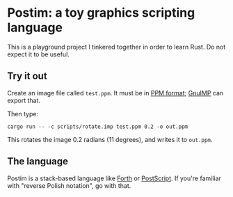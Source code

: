 # Postim: a toy graphics scripting language

This is a playground project I tinkered together in order to learn Rust.
Do not expect it to be useful.

## Try it out

Create an image file called `test.ppm`. It must be in [PPM format][ppm];
[GnuIMP][gimp] can export that.

[ppm]: https://en.wikipedia.org/wiki/Netpbm_format
[gimp]: https://www.gimp.org/

Then type:

```
cargo run -- -c scripts/rotate.imp test.ppm 0.2 -o out.ppm
```

This rotates the image 0.2 radians (11 degrees), and writes it to `out.ppm`.

## The language

Postim is a stack-based language like [Forth][] or [PostScript][ps].
If you're familiar with "reverse Polish notation", go with that.

[ps]: https://en.wikipedia.org/wiki/PostScript
[forth]: https://en.wikipedia.org/wiki/Forth_(programming_language)


